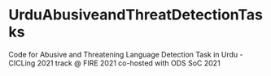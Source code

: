 # UrduAbusiveandThreatDetectionTasks
Code for Abusive and Threatening Language Detection Task in Urdu - CICLing 2021 track @ FIRE 2021 co-hosted with ODS SoC 2021
